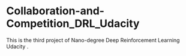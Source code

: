 # Collaboration-and-Competition_DRL_Udacity
This is the third project of Nano-degree Deep Reinforcement Learning Udacity .
